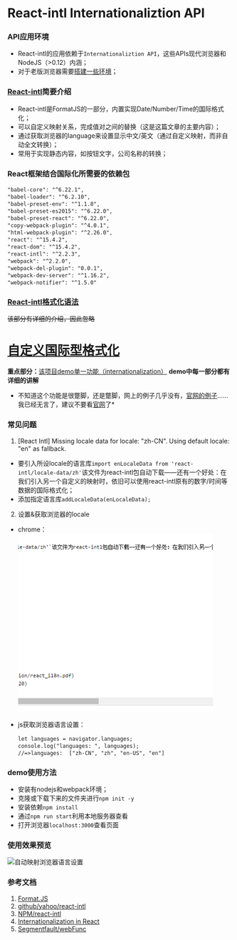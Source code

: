 # React-intl Internationaliztion API

### API应用环境
* React-intl的应用依赖于`Internationaliztion API`，这些APIs现代浏览器和NodeJS（>0.12）内涵；
* 对于老版浏览器需要[搭建一些环境](http://formatjs.io/guides/runtime-environments/)；

### [React-intl](http://formatjs.io/react/v1/)简要介绍
* React-intl是FormatJS的一部分，内置实现Date/Number/Time的国际格式化；
* 可以自定义映射关系，完成值对之间的替换（这是这篇文章的主要内容）；
* 通过获取浏览器的language来设置显示中文/英文（通过自定义映射，而非自动全文转换）；
* 常用于实现静态内容，如按钮文字，公司名称的转换；

### React框架结合国际化所需要的依赖包
    "babel-core": "^6.22.1",
    "babel-loader": "^6.2.10",
    "babel-preset-env": "^1.1.8",
    "babel-preset-es2015": "^6.22.0",
    "babel-preset-react": "^6.22.0",
    "copy-webpack-plugin": "^4.0.1",
    "html-webpack-plugin": "^2.26.0",
    "react": "^15.4.2",
    "react-dom": "^15.4.2",
    "react-intl": "^2.2.3",
    "webpack": "^2.2.0",
    "webpack-del-plugin": "0.0.1",
    "webpack-dev-server": "^1.16.2",
    "webpack-notifier": "^1.5.0"
	
### [React-intl格式化语法](http://formatjs.io/guides/message-syntax/)
~~该部分有详细的介绍，因此忽略~~

# [自定义国际型格式化](http://formatjs.io/react/v1/#formatted-message)
**重点部分：**[该项目demo单一功能（internationalization）](https://github.com/mihuartuanr/React-i18n)    **demo中每一部分都有详细的讲解**
* 不知道这个功能是很蹩脚，还是蹩脚，网上的例子几乎没有，[官网的例子](https://github.com/yahoo/react-intl/tree/master/examples/)……我已经无言了，建议不要看[官网](https://github.com/yahoo/react-intl/)了*


### 常见问题
1. [React Intl] Missing locale data for locale: "zh-CN". Using default locale: "en" as fallback.


* 要引入所设locale的语言库`import enLocaleData from 'react-intl/locale-data/zh'`该文件为react-intl包自动下载——还有一个好处：在我们引入另一个自定义的映射时，依旧可以使用react-intl原有的数字/时间等数据的国际格式化；
 * 添加指定语言库`addLocaleData(enLocaleData);`

2. 设置&获取浏览器的locale
  * chrome：
  ![chrome设置——高级设置——语言和输入设置](https://github.com/mihuartuanr/React-i18n/blob/master/app/src/images/Readme.gif)
  * js获取浏览器语言设置：

		let languages = navigator.languages;
		console.log("languages: ", languages);
		//=>languages:  ["zh-CN", "zh", "en-US", "en"]
    
    

### demo使用方法
* 安装有nodejs和webpack环境；
* 克隆或下载下来的文件夹进行`npm init -y`
* 安装依赖`npm install`
* 通过`npm run start`利用本地服务器查看
* 打开浏览器`localhost:3000`查看页面

### 使用效果预览
![自动映射浏览器语言设置](https://github.com/mihuartuanr/React-intl/blob/master/app/src/images/output.gif)

### 参考文档
1. [Format.JS](http://formatjs.io/)
2. [github/yahoo/react-intl](https://github.com/yahoo/react-intl/)
3. [NPM/react-intl](https://www.npmjs.com/package/react-intl)
4. [Internationalization in React](https://www.ogi-it.com/presentation/react_i18n.pdf)
5. [Segmentfault/webFunc](https://segmentfault.com/a/1190000005824920)
